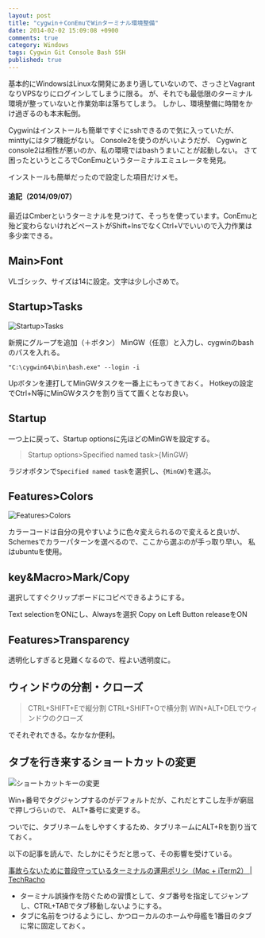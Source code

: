 ```yaml
---
layout: post
title: "cygwin＋ConEmuでWinターミナル環境整備"
date: 2014-02-02 15:09:08 +0900 
comments: true
category: Windows
tags: Cygwin Git Console Bash SSH
published: true
---
```


基本的にWindowsはLinuxな開発にあまり適していないので、さっさとVagrantなりVPSなりにログインしてしまうに限る。
が、それでも最低限のターミナル環境が整っていないと作業効率は落ちてしまう。
しかし、環境整備に時間をかけ過ぎるのも本末転倒。

Cygwinはインストールも簡単ですぐにsshできるので気に入っていたが、minttyにはタブ機能がない。
Console2を使うのがいいようだが、
Cygwinとconsole2は相性が悪いのか、私の環境ではbashうまいことが起動しない。
さて困ったというところでConEmuというターミナルエミュレータを発見。

インストールも簡単だったので設定した項目だけメモ。

#### 追記（2014/09/07）
最近はCmberというターミナルを見つけて、そっちを使っています。ConEmuと殆ど変わらないけれどペーストがShift+InsでなくCtrl+Vでいいので入力作業は多少楽できる。

## Main>Font
VLゴシック、サイズは14に設定。文字は少し小さめで。

## Startup>Tasks

![Startup>Tasks](/images/article/conemu-1.png)

新規にグループを追加（＋ボタン）
MinGW（任意）と入力し、cygwinのbashのパスを入れる。

```
"C:\cygwin64\bin\bash.exe" --login -i
```

Upボタンを連打してMinGWタスクを一番上にもってきておく。
Hotkeyの設定でCtrl+N等にMinGWタスクを割り当てて置くとなお良い。

## Startup

一つ上に戻って、Startup optionsに先ほどのMinGWを設定する。

> Startup options>Specified named task>{MinGW}

ラジオボタンで`Specified named task`を選択し、`{MinGW}`を選ぶ。

## Features>Colors

![Features>Colors](/images/article/conemu-2.png)

カラーコードは自分の見やすいように色々変えられるので変えると良いが、
Schemesでカラーパターンを選べるので、ここから選ぶのが手っ取り早い。
私はubuntuを使用。

## key&Macro>Mark/Copy

選択してすぐクリップボードにコピペできるようにする。

Text selectionをONにし、Alwaysを選択
Copy on Left Button releaseをON

## Features>Transparency
透明化しすぎると見難くなるので、程よい透明度に。

## ウィンドウの分割・クローズ

> CTRL+SHIFT+Eで縦分割
> CTRL+SHIFT+Oで横分割
> WIN+ALT+DELでウィンドウのクローズ

でそれぞれできる。なかなか便利。

## タブを行き来するショートカットの変更

![ショートカットキーの変更](/images/article/conemu-3.png)

Win+番号でタグジャンプするのがデフォルトだが、これだとすこし左手が窮屈で押しづらいので、
ALT+番号に変更する。

ついでに、タブリネームをしやすくするため、タブリネームにALT+Rを割り当てておく。

以下の記事を読んで、たしかにそうだと思って、その影響を受けている。

[事故らないために普段守っているターミナルの運用ポリシ（Mac + iTerm2） | TechRacho](http://techracho.bpsinc.jp/morimorihoge/2014_01_12/15093?utm_source=dlvr.it&utm_medium=twitter)

- ターミナル誤操作を防ぐための習慣として、タブ番号を指定してジャンプし、CTRL+TABでタブ移動しないようにする。
- タブに名前をつけるようにし、かつローカルのホームや母艦を1番目のタブに常に固定しておく。

